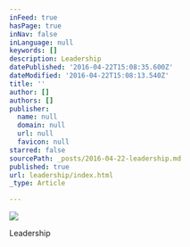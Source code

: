 ```yaml
---
inFeed: true
hasPage: true
inNav: false
inLanguage: null
keywords: []
description: Leadership
datePublished: '2016-04-22T15:08:35.600Z'
dateModified: '2016-04-22T15:08:13.540Z'
title: ''
author: []
authors: []
publisher:
  name: null
  domain: null
  url: null
  favicon: null
starred: false
sourcePath: _posts/2016-04-22-leadership.md
published: true
url: leadership/index.html
_type: Article

---
```

![](https://the-grid-user-content.s3-us-west-2.amazonaws.com/4bde377b-3483-41ed-a5d1-50c0c6da6af0.jpg)

Leadership